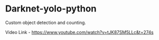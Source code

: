 # Darknet-yolo-python
Custom object detection and counting.

Video Link - https://www.youtube.com/watch?v=tJK87SM5LLc&t=274s
